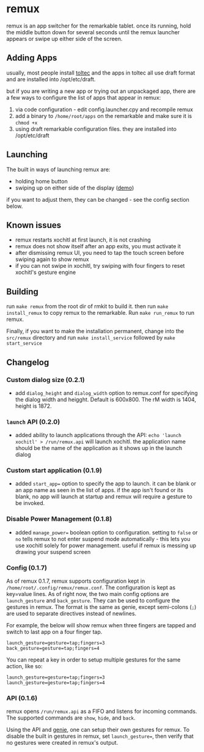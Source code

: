 # remux

remux is an app switcher for the remarkable tablet. once its running, hold the
middle button down for several seconds until the remux launcher appears or
swipe up either side of the screen.

## Adding Apps

usually, most people install [toltec](toltec-dev.org) and the apps in toltec
all use draft format and are installed into /opt/etc/draft.

but if you are writing a new app or trying out an unpackaged app, there are a
few ways to configure the list of apps that appear in remux:

1. via code configuration - edit config.launcher.cpy and recompile remux
2. add a binary to `/home/root/apps` on the remarkable and make sure it is `chmod +x`
3. using draft remarkable configuration files. they are installed into /opt/etc/draft

## Launching

The built in ways of launching remux are:

* holding home button
* swiping up on either side of the display ([demo](https://imgur.com/a/rT94L8W))

if you want to adjust them, they can be changed - see the config section below.

## Known issues

* remux restarts xochitl at first launch, it is not crashing
* remux does not show itself after an app exits, you must activate it
* after dismissing remux UI, you need to tap the touch screen before swiping again to show remux
* if you can not swipe in xochitl, try swiping with four fingers to reset xochitl's gesture engine

## Building

run `make remux` from the root dir of rmkit to build it. then run `make
install_remux` to copy remux to the remarkable. Run `make run_remux` to run remux.

Finally, if you want to make the installation permanent, change into the
`src/remux` directory and run `make install_service` followed by `make
start_service`

## Changelog

### Custom dialog size (0.2.1)

* add `dialog_height` and `dialog_width` option to remux.conf for specifying
  the dialog width and heigght. Default is 600x800. The rM width is 1404,
  height is 1872.

### `launch` API (0.2.0)

* added ability to launch applications through the API: `echo 'launch xochitl' > /run/remux.api` will launch xochitl. the application name should be the name of the application as it shows up in the launch dialog

### Custom start application (0.1.9)

* added `start_app=` option to specify the app to launch. it can be blank or an
  app name as seen in the list of apps. if the app isn't found or its blank, no app
  will launch at startup and remux will require a gesture to be invoked.

### Disable Power Management (0.1.8)

* added `manage_power=` boolean option to configuration. setting to `false` or `no` tells remux to not enter suspend mode automatically - this lets you use xochitl solely for power management. useful if remux is messing up drawing your suspend screen

### Config (0.1.7)

As of remux 0.1.7, remux supports configuration kept in `/home/root/.config/remux/remux.conf`. The configuration is kept as key=value lines. As of right now, the two main config options are `launch_gesture` and `back_gesture`. They can be used to configure the gestures in remux. The format is the same as genie, except semi-colons (`;`) are used to separate directives instead of newlines.

For example, the below will show remux when three fingers are tapped and switch
to last app on a four finger tap.

```
launch_gesture=gesture=tap;fingers=3
back_gesture=gesture=tap;fingers=4
```

You can repeat a key in order to setup multiple gestures for the same action, like so:

```
launch_gesture=gesture=tap;fingers=3
launch_gesture=gesture=tap;fingers=4
```

### API (0.1.6)

remux opens `/run/remux.api` as a FIFO and listens for incoming commands. The supported commands are `show`, `hide`, and `back`.

Using the API and [genie](../genie), one can setup their own gestures for remux. To disable the built in gestures in remux, set `launch_gesture=`, then verify that no gestures were created in remux's output.
